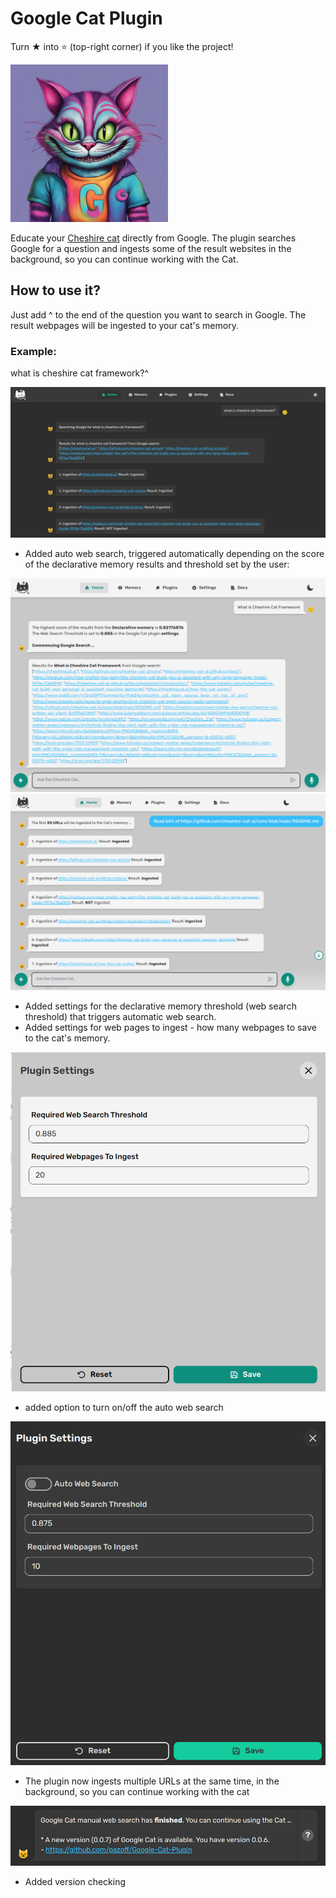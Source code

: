 # Google Cat Plugin
Turn ★ into ⭐ (top-right corner) if you like the project!

<img width="50%" src="https://raw.githubusercontent.com/pazoff/Google-Cat-Plugin/main/google-cat-logo.jpg">

Educate your [Cheshire cat](https://github.com/cheshire-cat-ai/core) directly from Google. The plugin searches Google for a question and ingests some of the result websites in the background, so you can continue working with the Cat.

## How to use it?
Just add ^ to the end of the question you want to search in Google. The result webpages will be ingested to your cat's memory.
### Example:
what is cheshire cat framework?^

<img src="https://github.com/pazoff/Google-Cat-Plugin/blob/0a188f1e3a590aa79ddc983e458cd6889a852cbc/google-cat-demo.png">

* Added auto web search, triggered automatically depending on the score of the declarative memory results and threshold set by the user:

<img src="https://raw.githubusercontent.com/pazoff/Google-Cat-Plugin/main/img/google-cat-auto-search.png">

<img src="https://raw.githubusercontent.com/pazoff/Google-Cat-Plugin/main/img/google-cat-ingesting.png">

* Added settings for the declarative memory threshold (web search threshold) that triggers automatic web search.
* Added settings for web pages to ingest - how many webpages to save to the cat's memory.

<img src="https://raw.githubusercontent.com/pazoff/Google-Cat-Plugin/main/img/google-cat-settings.png">

* added option to turn on/off the auto web search

<img src="https://raw.githubusercontent.com/pazoff/Google-Cat-Plugin/main/img/turn-auto-web-search-on-off.png">

* The plugin now ingests multiple URLs at the same time, in the background, so you can continue working with the cat

<img src="https://raw.githubusercontent.com/pazoff/Google-Cat-Plugin/main/img/google-cat-version-checking.png">

* Added version checking

